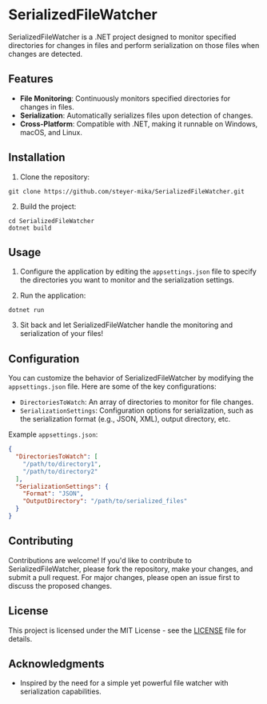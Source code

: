 # SerializedFileWatcher

SerializedFileWatcher is a .NET project designed to monitor specified directories for changes in files and perform serialization on those files when changes are detected.

## Features

- **File Monitoring**: Continuously monitors specified directories for changes in files.
- **Serialization**: Automatically serializes files upon detection of changes.
- **Cross-Platform**: Compatible with .NET, making it runnable on Windows, macOS, and Linux.

## Installation

1. Clone the repository:

```
git clone https://github.com/steyer-mika/SerializedFileWatcher.git
```

2. Build the project:

```
cd SerializedFileWatcher
dotnet build
```

## Usage

1. Configure the application by editing the `appsettings.json` file to specify the directories you want to monitor and the serialization settings.

2. Run the application:

```
dotnet run
```

3. Sit back and let SerializedFileWatcher handle the monitoring and serialization of your files!

## Configuration

You can customize the behavior of SerializedFileWatcher by modifying the `appsettings.json` file. Here are some of the key configurations:

- `DirectoriesToWatch`: An array of directories to monitor for file changes.
- `SerializationSettings`: Configuration options for serialization, such as the serialization format (e.g., JSON, XML), output directory, etc.

Example `appsettings.json`:

```json
{
  "DirectoriesToWatch": [
    "/path/to/directory1",
    "/path/to/directory2"
  ],
  "SerializationSettings": {
    "Format": "JSON",
    "OutputDirectory": "/path/to/serialized_files"
  }
}
```

## Contributing

Contributions are welcome! If you'd like to contribute to SerializedFileWatcher, please fork the repository, make your changes, and submit a pull request. For major changes, please open an issue first to discuss the proposed changes.

## License

This project is licensed under the MIT License - see the [LICENSE](LICENSE) file for details.

## Acknowledgments

- Inspired by the need for a simple yet powerful file watcher with serialization capabilities.
